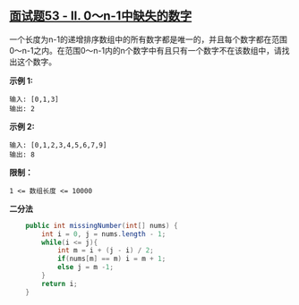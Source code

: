 ## [面试题53 - II. 0～n-1中缺失的数字](https://leetcode-cn.com/problems/que-shi-de-shu-zi-lcof/)

一个长度为n-1的递增排序数组中的所有数字都是唯一的，并且每个数字都在范围0～n-1之内。在范围0～n-1内的n个数字中有且只有一个数字不在该数组中，请找出这个数字。

**示例 1:**

```
输入: [0,1,3]
输出: 2
```

**示例 2:**

```
输入: [0,1,2,3,4,5,6,7,9]
输出: 8
```

**限制：**

```
1 <= 数组长度 <= 10000
```

**二分法**

```java
    public int missingNumber(int[] nums) {
        int i = 0, j = nums.length - 1;
        while(i <= j){
            int m = i + (j - i) / 2;
            if(nums[m] == m) i = m + 1;
            else j = m -1;
        }
        return i;
    }
```

